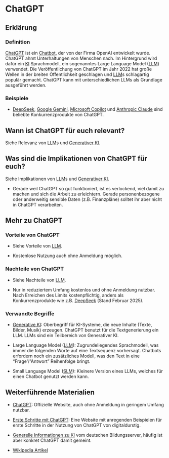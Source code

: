 # ChatGPT
## Erklärung

### Definition

[ChatGPT](http://chatgpt.com) ist ein [Chatbot](https://civic-data.de/selbstlernmaterial/#chatbot), der von der Firma OpenAI entwickelt wurde. ChatGPT ahmt Unterhaltungen von Menschen nach. Im Hintergrund wird dafür ein [KI](https://civic-data.de/selbstlernmaterial/#ki) Sprachmodell, ein sogenanntes Large Language Model ([LLM](https://civic-data.de/selbstlernmaterial/#llm)) verwendet. Die Veröffentlichung von ChatGPT im Jahr 2022 hat große Wellen in der breiten Öffentlichkeit geschlagen und [LLM](https://civic-data.de/selbstlernmaterial/#llm)s schlagartig populär gemacht. ChatGPT kann mit unterschiedlichen LLMs als Grundlage ausgeführt werden.

### Beispiele

- [DeepSeek](https://www.deepseek.com/), [Google Gemini](https://gemini.google.com/app/), [Microsoft Copilot](https://copilot.microsoft.com/) und [Anthropic Claude](https://claude.ai/) sind beliebte Konkurrenzprodukte von ChatGPT.

## Wann ist ChatGPT für euch relevant? 

Siehe Relevanz von [LLM](https://civic-data.de/selbstlernmaterial/#llm)s und [Generativer KI](https://civic-data.de/selbstlernmaterial/#generative-ki).

## Was sind die Implikationen von ChatGPT für euch? 

Siehe Implikationen von [LLM](https://civic-data.de/selbstlernmaterial/#llm)s und [Generativer KI](https://civic-data.de/selbstlernmaterial/#generative-ki).

- Gerade weil ChatGPT so gut funktioniert, ist es verlockend, viel damit zu machen und sich die Arbeit zu erleichtern. Gerade personenbezogene oder anderweitig sensible Daten (z.B. Finanzpläne) solltet ihr aber nicht in ChatGPT verarbeiten.

## Mehr zu ChatGPT

### Vorteile von ChatGPT

- Siehe Vorteile von [LLM](https://civic-data.de/selbstlernmaterial/#llm).

- Kostenlose Nutzung auch ohne Anmeldung möglich.

### Nachteile von ChatGPT

- Siehe Nachteile von [LLM](https://civic-data.de/selbstlernmaterial/#llm).

- Nur in reduziertem Umfang kostenlos und ohne Anmeldung nutzbar. Nach Erreichen des Limits kostenpflichtig, anders als Konkurrenzprodukte wie z.B. [DeepSeek](https://www.deepseek.com/) (Stand Februar 2025).

### Verwandte Begriffe

- [Generative KI](https://civic-data.de/selbstlernmaterial/#generative-ki): Oberbegriff für KI-Systeme, die neue Inhalte (Texte, Bilder, Musik) erzeugen. ChatGPT benutzt für die Textgenerierung ein LLM. LLMs sind ein Teilbereich von Generativer KI.

- Large Language Model ([LLM](https://civic-data.de/selbstlernmaterial/#llm)): Zugrundeliegendes Sprachmodell, was immer die folgenden Worte auf eine Textsequenz vorhersagt. Chatbots erfordern noch ein zusätzliches Modell, was den Text in eine “Frage”/”Antwort” Reihenfolge bringt.

- Small Language Model ([SLM](https://civic-data.de/selbstlernmaterial/#slm)): Kleinere Version eines LLMs, welches für einen Chatbot genutzt werden kann.

## Weiterführende Materialien

- [ChatGPT](https://chatgpt.com/): Offizielle Website, auch ohne Anmeldung in geringem Umfang nutzbar.

- [Erste Schritte mit ChatGPT](https://digitaldurstig.de/prompts/): Eine Website mit anregenden Beispielen für erste Schritte in der Nutzung von ChatGPT von digitaldurstig.

- [Generelle Informationen zu KI](https://www.bildungsserver.de/kuenstliche-intelligenz-ki-in-der-sozialen-arbeit-13030-de.html#Fuer_die_Praxis_KI_Tools_und_Materialien) vom deutschen Bildungsserver, häufig ist aber konkret ChatGPT damit gemeint.

- [Wikipedia Artikel](https://de.wikipedia.org/wiki/ChatGPT)
